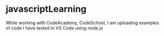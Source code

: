 # javascriptLearning
While working with CodeAcademy, CodeSchool, I am uploading examples of code I have tested in VS Code using node.js
